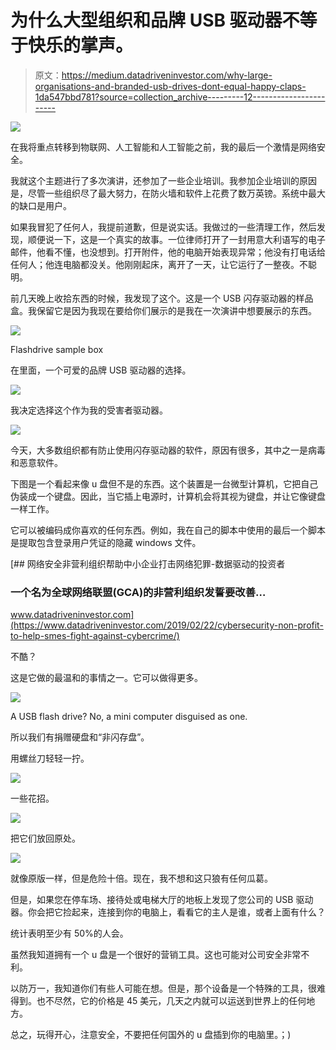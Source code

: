 # 为什么大型组织和品牌 USB 驱动器不等于快乐的掌声。

> 原文：<https://medium.datadriveninvestor.com/why-large-organisations-and-branded-usb-drives-dont-equal-happy-claps-1da547bbd781?source=collection_archive---------12----------------------->

[![](img/b112ecbdb4c80ccb1a3cd4e8ec00e9d3.png)](http://www.track.datadriveninvestor.com/1B9E)

在我将重点转移到物联网、人工智能和人工智能之前，我的最后一个激情是网络安全。

我就这个主题进行了多次演讲，还参加了一些企业培训。我参加企业培训的原因是，尽管一些组织尽了最大努力，在防火墙和软件上花费了数万英镑。系统中最大的缺口是用户。

如果我冒犯了任何人，我提前道歉，但是说实话。我做过的一些清理工作，然后发现，顺便说一下，这是一个真实的故事。一位律师打开了一封用意大利语写的电子邮件，他看不懂，也没想到。打开附件，他的电脑开始表现异常；他没有打电话给任何人；他连电脑都没关。他刚刚起床，离开了一天，让它运行了一整夜。不聪明。

前几天晚上收拾东西的时候，我发现了这个。这是一个 USB 闪存驱动器的样品盒。我保留它是因为我现在要给你们展示的是我在一次演讲中想要展示的东西。

![](img/1221c9092f5f2d7d28189b6c81f566c0.png)

Flashdrive sample box

在里面，一个可爱的品牌 USB 驱动器的选择。

![](img/3d1899a349eed658da1d6b7eb69347f8.png)

我决定选择这个作为我的受害者驱动器。

![](img/95236ecdd870c07da95dd7181cb2c0c9.png)

今天，大多数组织都有防止使用闪存驱动器的软件，原因有很多，其中之一是病毒和恶意软件。

下图是一个看起来像 u 盘但不是的东西。这个装置是一台微型计算机，它把自己伪装成一个键盘。因此，当它插上电源时，计算机会将其视为键盘，并让它像键盘一样工作。

它可以被编码成你喜欢的任何东西。例如，我在自己的脚本中使用的最后一个脚本是提取包含登录用户凭证的隐藏 windows 文件。

[](https://www.datadriveninvestor.com/2019/02/22/cybersecurity-non-profit-to-help-smes-fight-against-cybercrime/) [## 网络安全非营利组织帮助中小企业打击网络犯罪-数据驱动的投资者

### 一个名为全球网络联盟(GCA)的非营利组织发誓要改善…

www.datadriveninvestor.com](https://www.datadriveninvestor.com/2019/02/22/cybersecurity-non-profit-to-help-smes-fight-against-cybercrime/) 

不酷？

这是它做的最温和的事情之一。它可以做得更多。

![](img/83318199aaf5ae9b45fec44b6f46a474.png)

A USB flash drive? No, a mini computer disguised as one.

所以我们有捐赠硬盘和“非闪存盘”。

用螺丝刀轻轻一拧。

![](img/90d622d7efa8d5648367aba6bb86fb06.png)

一些花招。

![](img/f7bf3bad25ab3c2b191fc5d987bd99ba.png)

把它们放回原处。

![](img/95236ecdd870c07da95dd7181cb2c0c9.png)

就像原版一样，但是危险十倍。现在，我不想和这只狼有任何瓜葛。

但是，如果您在停车场、接待处或电梯大厅的地板上发现了您公司的 USB 驱动器。你会把它捡起来，连接到你的电脑上，看看它的主人是谁，或者上面有什么？

统计表明至少有 50%的人会。

虽然我知道拥有一个 u 盘是一个很好的营销工具。这也可能对公司安全非常不利。

以防万一，我知道你们有些人可能在想。但是，那个设备是一个特殊的工具，很难得到。也不尽然，它的价格是 45 美元，几天之内就可以运送到世界上的任何地方。

总之，玩得开心，注意安全，不要把任何国外的 u 盘插到你的电脑里。；)